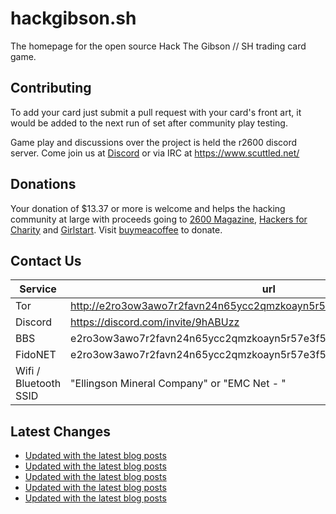 # hackgibson.sh
The homepage for the open source Hack The Gibson // SH trading card game.


## Contributing

To add your card just submit a pull request with your card's front art, it would be added to the next run of set after community play testing.

Game play and discussions over the project is held the r2600 discord server. Come join us at [Discord](https://discord.com/invite/9hABUzz) or via IRC at https://www.scuttled.net/


## Donations

Your donation of $13.37 or more is welcome and helps the hacking community at large with proceeds going to [2600 Magazine](https://2600.com/), [Hackers for Charity](https://hackersforcharity.org) and [Girlstart](https://girlstart.org).  Visit [buymeacoffee](https://www.buymeacoffee.com/hackgibson.sh) to donate.


## Contact Us

Service | url
-|-
Tor | http://e2ro3ow3awo7r2favn24n65ycc2qmzkoayn5r57e3f56nvjwdcgg32ad.onion
Discord | https://discord.com/invite/9hABUzz
BBS | e2ro3ow3awo7r2favn24n65ycc2qmzkoayn5r57e3f56nvjwdcgg32ad.onion:23
FidoNET | e2ro3ow3awo7r2favn24n65ycc2qmzkoayn5r57e3f56nvjwdcgg32ad.onion:24554
Wifi / Bluetooth SSID | "Ellingson Mineral Company" or "EMC Net - <fidonet address>"

## Latest Changes
<!-- BLOG-POST-LIST:START -->
- [Updated with the latest blog posts](https://github.com/DFW2600/hackgibson.sh/commit/29ee0846f93906ba31da390dc2a643a6888d55a8)
- [Updated with the latest blog posts](https://github.com/DFW2600/hackgibson.sh/commit/8f916b8408ffd40bc76e064b8e4b4b8b5d879a58)
- [Updated with the latest blog posts](https://github.com/DFW2600/hackgibson.sh/commit/01948e02065035cf35ec5413ff7c70697fee9a92)
- [Updated with the latest blog posts](https://github.com/DFW2600/hackgibson.sh/commit/55df394e5cb15bc49a28bf7ebe87dd3a74c70ed6)
- [Updated with the latest blog posts](https://github.com/DFW2600/hackgibson.sh/commit/aff2cac45a0f1593b1c84ba3b0dc15e7a232969b)
<!-- BLOG-POST-LIST:END -->
